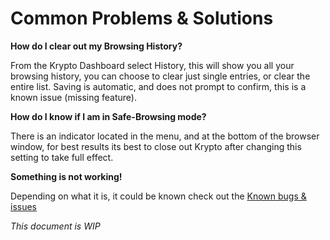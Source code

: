 # Common Problems & Solutions

**How do I clear out my Browsing History?** 

From the Krypto Dashboard select History, this will show you all your browsing history, you can choose to clear just single entries, or clear 
the entire list. Saving is automatic, and does not prompt to confirm, this is a known issue (missing feature). 

**How do I know if I am in Safe-Browsing mode?** 

There is an indicator located in the menu, and at the bottom of the browser window, for best results its best to close out Krypto after changing this 
setting to take full effect. 

**Something is not working!** 

Depending on what it is, it could be known check out the [Known bugs & issues](https://github.com/jdc20181/Krypto/issues/1)

*This document is WIP* 
